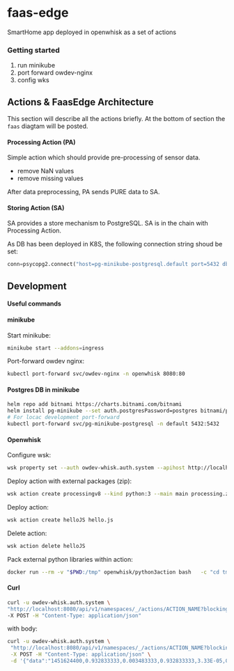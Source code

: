 # faas-edge
SmartHome app deployed in openwhisk as a set of actions

### Getting started

1. run minikube
2. port forward owdev-nginx
3. config wks

## Actions & FaasEdge Architecture

This section will describe all the actions briefly.
At the bottom of section the `faas` diagtam will be posted.

#### Processing Action (PA)

Simple action which should provide pre-processing of sensor data.

- remove NaN values
- remove missing values

After data preprocessing, PA sends PURE data to SA.

#### Storing Action (SA)

SA provides a store mechanism to PostgreSQL.
SA is in the chain with Processing Action.

As DB has been deployed in K8S, the following connection string shoud be set:

```py
conn=psycopg2.connect("host=pg-minikube-postgresql.default port=5432 dbname=postgres user=postgres password=postgres")
```

## Development

#### Useful commands

#### minikube 

Start minikube:
```sh
minikube start --addons=ingress
```

Port-forward owdev nginx:

```sh
kubectl port-forward svc/owdev-nginx -n openwhisk 8080:80
```

#### Postgres DB in minikube

```sh
helm repo add bitnami https://charts.bitnami.com/bitnami
helm install pg-minikube --set auth.postgresPassword=postgres bitnami/postgresql
# For locac development port-forward
kubectl port-forward svc/pg-minikube-postgresql -n default 5432:5432
```

#### Openwhisk

Configure wsk:
```sh
wsk property set --auth owdev-whisk.auth.system --apihost http://localhost:8080
```

Deploy action with external packages (zip):
```sh
wsk action create processingv8 --kind python:3 --main main processing.zip
```

Deploy action:
```sh
wsk action create helloJS hello.js
```

Delete action:
```sh
wsk action delete helloJS
```

Pack external python libraries within action:
```sh
docker run --rm -v "$PWD:/tmp" openwhisk/python3action bash   -c "cd tmp && virtualenv virtualenv && source virtualenv/bin/activate && pip install -r requirements.txt"
```

#### Curl

```sh
curl -u owdev-whisk.auth.system \
"http://localhost:8080/api/v1/namespaces/_/actions/ACTION_NAME?blocking=true&result=true" \
-X POST -H "Content-Type: application/json"
```

with body:
```sh
curl -u owdev-whisk.auth.system \
 "http://localhost:8080/api/v1/namespaces/_/actions/ACTION_NAME?blocking=true&result=true" \
 -X POST -H "Content-Type: application/json" \
 -d '{"data":"1451624400,0.932833333,0.003483333,0.932833333,3.33E-05,0.0207,0.061916667,0.442633333,0.12415,0.006983333,0.013083333,0.000416667,0.00015,0,0.03135,0.001016667,0.004066667,0.001516667,0.003483333,36.14,clear-night,0.62,10,Clear,29.26,1016.91,9.18,cloudCover,282,0,24.4,0"}'
```